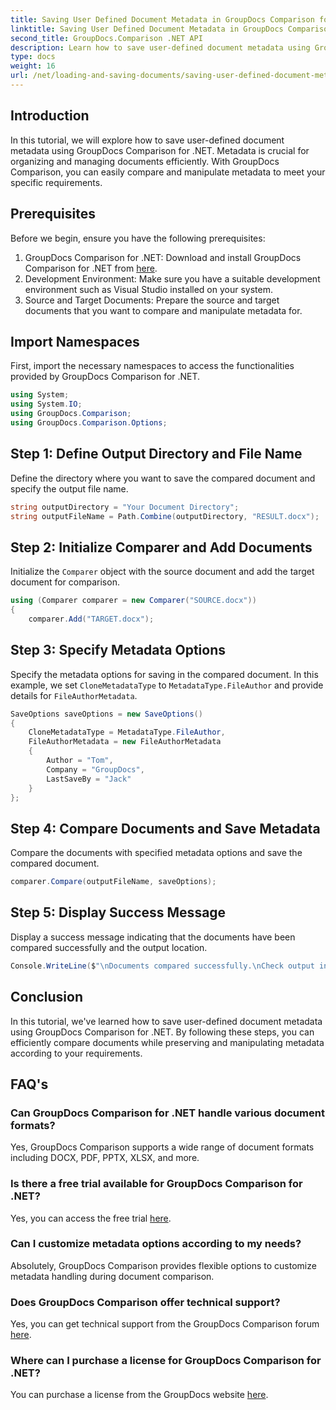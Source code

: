 ```yaml
---
title: Saving User Defined Document Metadata in GroupDocs Comparison for .NET
linktitle: Saving User Defined Document Metadata in GroupDocs Comparison for .NET
second_title: GroupDocs.Comparison .NET API
description: Learn how to save user-defined document metadata using GroupDocs Comparison for .NET. Easily compare and manipulate metadata with step-by-step instructions.
type: docs
weight: 16
url: /net/loading-and-saving-documents/saving-user-defined-document-metadata/
---
```

## Introduction
In this tutorial, we will explore how to save user-defined document metadata using GroupDocs Comparison for .NET. Metadata is crucial for organizing and managing documents efficiently. With GroupDocs Comparison, you can easily compare and manipulate metadata to meet your specific requirements.
## Prerequisites
Before we begin, ensure you have the following prerequisites:
1. GroupDocs Comparison for .NET: Download and install GroupDocs Comparison for .NET from [here](https://releases.groupdocs.com/comparison/net/).
2. Development Environment: Make sure you have a suitable development environment such as Visual Studio installed on your system.
3. Source and Target Documents: Prepare the source and target documents that you want to compare and manipulate metadata for.

## Import Namespaces
First, import the necessary namespaces to access the functionalities provided by GroupDocs Comparison for .NET.
```csharp
using System;
using System.IO;
using GroupDocs.Comparison;
using GroupDocs.Comparison.Options;
```
## Step 1: Define Output Directory and File Name
Define the directory where you want to save the compared document and specify the output file name.
```csharp
string outputDirectory = "Your Document Directory";
string outputFileName = Path.Combine(outputDirectory, "RESULT.docx");
```
## Step 2: Initialize Comparer and Add Documents
Initialize the `Comparer` object with the source document and add the target document for comparison.
```csharp
using (Comparer comparer = new Comparer("SOURCE.docx"))
{
    comparer.Add("TARGET.docx");
```
## Step 3: Specify Metadata Options
Specify the metadata options for saving in the compared document. In this example, we set `CloneMetadataType` to `MetadataType.FileAuthor` and provide details for `FileAuthorMetadata`.
```csharp
SaveOptions saveOptions = new SaveOptions()
{
    CloneMetadataType = MetadataType.FileAuthor,
    FileAuthorMetadata = new FileAuthorMetadata
    {
        Author = "Tom",
        Company = "GroupDocs",
        LastSaveBy = "Jack"
    }
};
```
## Step 4: Compare Documents and Save Metadata
Compare the documents with specified metadata options and save the compared document.
```csharp
comparer.Compare(outputFileName, saveOptions);
```
## Step 5: Display Success Message
Display a success message indicating that the documents have been compared successfully and the output location.
```csharp
Console.WriteLine($"\nDocuments compared successfully.\nCheck output in {outputDirectory}.");
```

## Conclusion
In this tutorial, we've learned how to save user-defined document metadata using GroupDocs Comparison for .NET. By following these steps, you can efficiently compare documents while preserving and manipulating metadata according to your requirements.
## FAQ's
### Can GroupDocs Comparison for .NET handle various document formats?
Yes, GroupDocs Comparison supports a wide range of document formats including DOCX, PDF, PPTX, XLSX, and more.
### Is there a free trial available for GroupDocs Comparison for .NET?
Yes, you can access the free trial [here](https://releases.groupdocs.com/).
### Can I customize metadata options according to my needs?
Absolutely, GroupDocs Comparison provides flexible options to customize metadata handling during document comparison.
### Does GroupDocs Comparison offer technical support?
Yes, you can get technical support from the GroupDocs Comparison forum [here](https://forum.groupdocs.com/c/comparison/12).
### Where can I purchase a license for GroupDocs Comparison for .NET?
You can purchase a license from the GroupDocs website [here](https://purchase.groupdocs.com/buy).
